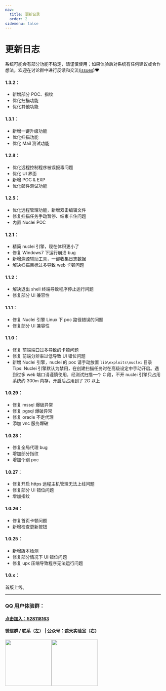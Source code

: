 ```yaml
---
nav:
  title: 更新记录
  order: 2
sidemenu: false
---
```


# 更新日志

<Alert>
系统可能会有部分功能不稳定，请谨慎使用；如果体验后对系统有任何建议或合作想法，欢迎在讨论群中进行反馈和交流(<a href="https://github.com/yqcs/prismx/issues">issues</a>)❤
</Alert>

#### 1.3.2：

- 新增部分 POC、指纹
- 优化扫描功能
- 优化其他功能

#### 1.3.1：

- 新增一键升级功能
- 优化扫描功能
- 优化 Mail 测试功能

#### 1.2.8：

- 优化远程控制程序被误报毒问题
- 优化 UI 界面
- 新增 POC & EXP
- 优化邮件测试功能

#### 1.2.5：

- 优化远程管理功能，新增双击编辑文件
- 修复扫描任务手动暂停、结束卡住问题
- 内置 Nuclei POC

#### 1.2.1：

- 精简 nuclei 引擎，现在体积更小了
- 修复 Windows7 下运行崩溃 bug
- 新增溯源辅助工具，一键收集日志数据
- 解决扫描目标过多导致 web 卡顿问题

#### 1.1.2：

- 解决退出 shell 终端导致程序停止运行问题
- 修复部分 UI 兼容性

#### 1.1.1：

- 修复 Nuclei 引擎 Linux 下 poc 路径错误的问题
- 修复部分 UI 兼容性

#### 1.1.0：

- 修复 前端端口过多导致的卡顿问题
- 修复 前端分辨率过低导致 UI 错位问题
- 新增 Nuclei 引擎，nuclei 的 poc 请手动放置 `lib\exploits\nuclei` 目录
  Tips:
  Nuclei 引擎默认为禁用，在创建扫描任务时在高级设定中手动开启。遇到过多 web 端口请谨慎使用，经测试扫描一个 C 段，不开 nuclei 引擎只占用系统约 300m 内存，开启后占用到了 2G 以上

#### 1.0.29：

- 修复 mssql 爆破异常
- 修复 pgsql 爆破异常
- 修复 oracle 不走代理
- 添加 vnc 服务爆破

#### 1.0.28：

- 修复全局代理 bug
- 增加部分指纹
- 增加个别 poc

#### 1.0.27：

- 修复开启 https 远程主机管理无法上线问题
- 修复部分 UI 错位问题
- 增加指纹

#### 1.0.26：

- 修复首页卡顿问题
- 新增检查更新按钮

#### 1.0.25：

- 新增版本检测
- 修复部分情况下 UI 错位问题
- 修复 upx 压缩导致程序无法运行问题

#### 1.0.x：

首版上线。

---

### QQ 用户体验群：

#### [点击加入：528118163](https://jq.qq.com/?_wv=1027&k=azWZhmSy)

#### 微信群 / 联系（左） | 公众号：遮天实验室（右）

<img src="/static/wx.jpg" width="150"><img src="/static/wx_qrcode.jpg" width="150">
